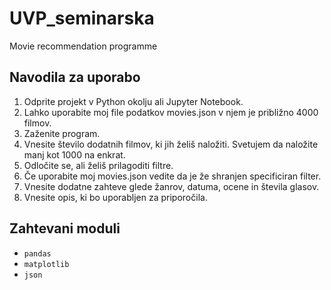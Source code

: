 # UVP_seminarska
Movie recommendation programme

## Navodila za uporabo
1. Odprite projekt v Python okolju ali Jupyter Notebook.
2. Lahko uporabite moj file podatkov movies.json v njem je približno 4000 filmov.
3. Zaženite program.
4. Vnesite število dodatnih filmov, ki jih želiš naložiti. Svetujem da naložite manj kot 1000 na enkrat.
5. Odločite se, ali želiš prilagoditi filtre.
6. Če uporabite moj movies.json vedite da je že shranjen specificiran filter.
7. Vnesite dodatne zahteve glede žanrov, datuma, ocene in števila glasov.
8. Vnesite opis, ki bo uporabljen za priporočila.


## Zahtevani moduli
- `pandas`
- `matplotlib`
- `json`


